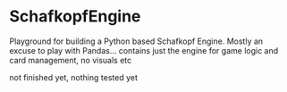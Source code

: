 # SchafkopfEngine
Playground for building a Python based Schafkopf Engine. Mostly an excuse to play with Pandas...
contains just the engine for game logic and card management, no visuals etc

not finished yet, nothing tested yet
